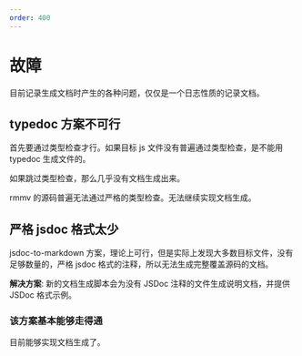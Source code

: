 ```yaml
---
order: 400
---
```


# 故障

目前记录生成文档时产生的各种问题，仅仅是一个日志性质的记录文档。

## typedoc 方案不可行

首先要通过类型检查才行。如果目标 js 文件没有普遍通过类型检查，是不能用 typedoc 生成文件的。

如果跳过类型检查，那么几乎没有文档生成出来。

rmmv 的源码普遍无法通过严格的类型检查。无法继续实现文档生成。

## 严格 jsdoc 格式太少

jsdoc-to-markdown 方案，理论上可行，但是实际上发现大多数目标文件，没有足够数量的，严格 jsdoc 格式的注释，所以无法生成完整覆盖源码的文档。

**解决方案**: 新的文档生成脚本会为没有 JSDoc 注释的文件生成说明文档，并提供 JSDoc 格式示例。

### 该方案基本能够走得通

目前能够实现文档生成了。
